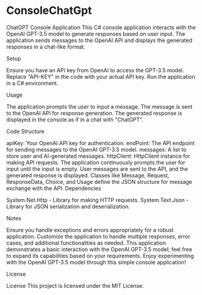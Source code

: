 # ConsoleChatGpt

ChatGPT Console Application
This C# console application interacts with the OpenAI GPT-3.5 model to generate responses based on user input. The application sends messages to the OpenAI API and displays the generated responses in a chat-like format.


Setup


Ensure you have an API key from OpenAI to access the GPT-3.5 model.
Replace "API-KEY" in the code with your actual API key.
Run the application in a C# environment.


Usage


The application prompts the user to input a message.
The message is sent to the OpenAI API for response generation.
The generated response is displayed in the console as if in a chat with "ChatGPT".


Code Structure


apiKey: Your OpenAI API key for authentication.
endPoint: The API endpoint for sending messages to the OpenAI GPT-3.5 model.
messages: A list to store user and AI-generated messages.
httpClient: HttpClient instance for making API requests.
The application continuously prompts the user for input until the input is empty.
User messages are sent to the API, and the generated response is displayed.
Classes like Message, Request, ResponseData, Choice, and Usage define the JSON structure for message exchange with the API.
Dependencies


System.Net.Http - Library for making HTTP requests.
System.Text.Json - Library for JSON serialization and deserialization.


Notes


Ensure you handle exceptions and errors appropriately for a robust application.
Customize the application to handle multiple responses, error cases, and additional functionalities as needed.
This application demonstrates a basic interaction with the OpenAI GPT-3.5 model; feel free to expand its capabilities based on your requirements.
Enjoy experimenting with the OpenAI GPT-3.5 model through this simple console application!


License


License This project is licensed under the MIT License.
